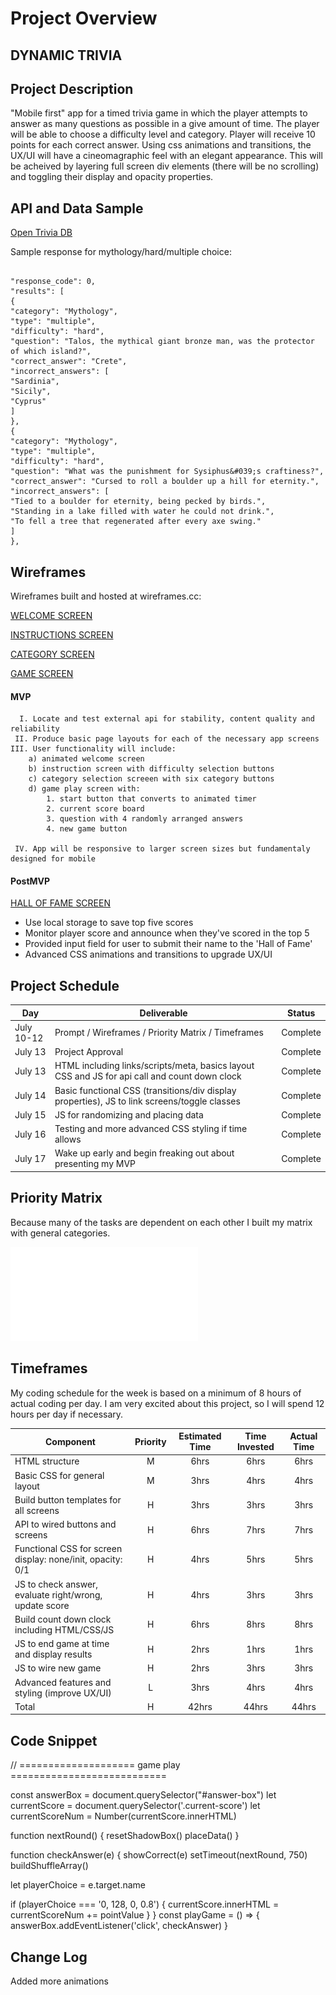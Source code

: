 # Project Overview

## DYNAMIC TRIVIA

## Project Description

"Mobile first" app for a timed trivia game in which the player attempts to answer as many questions as possible in a give amount of time.  The player will be able to choose a difficulty level and category.  Player will receive 10 points for each correct answer.  Using css animations and transitions, the UX/UI will have a cineomagraphic feel with an elegant appearance.  This will be acheived by layering full screen div elements (there will be no scrolling) and toggling their display and opacity properties. 

## API and Data Sample

[Open Trivia DB](https://opentdb.com/)

Sample response for mythology/hard/multiple choice:

```

"response_code": 0,
"results": [
{
"category": "Mythology",
"type": "multiple",
"difficulty": "hard",
"question": "Talos, the mythical giant bronze man, was the protector of which island?",
"correct_answer": "Crete",
"incorrect_answers": [
"Sardinia",
"Sicily",
"Cyprus"
]
},
{
"category": "Mythology",
"type": "multiple",
"difficulty": "hard",
"question": "What was the punishment for Sysiphus&#039;s craftiness?",
"correct_answer": "Cursed to roll a boulder up a hill for eternity.",
"incorrect_answers": [
"Tied to a boulder for eternity, being pecked by birds.",
"Standing in a lake filled with water he could not drink.",
"To fell a tree that regenerated after every axe swing."
]
},

```

## Wireframes

Wireframes built and hosted at wireframes.cc:

[WELCOME SCREEN](https://wireframe.cc/1tLRqW)

[INSTRUCTIONS SCREEN](https://wireframe.cc/7jugxk)

[CATEGORY SCREEN](https://wireframe.cc/mnIlG9)

[GAME SCREEN](https://wireframe.cc/kEJqau)


#### MVP 
```
  I. Locate and test external api for stability, content quality and reliability 
 II. Produce basic page layouts for each of the necessary app screens
III. User functionality will include:
	a) animated welcome screen
	b) instruction screen with difficulty selection buttons
	c) category selection screeen with six category buttons
	d) game play screen with:
		1. start button that converts to animated timer
		2. current score board
		3. question with 4 randomly arranged answers
		4. new game button
		
 IV. App will be responsive to larger screen sizes but fundamentaly designed for mobile
```

#### PostMVP  

[HALL OF FAME SCREEN](https://wireframe.cc/56KD7P)


- Use local storage to save top five scores
- Monitor player score and announce when they've scored in the top 5
- Provided input field for user to submit their name to the 'Hall of Fame'
- Advanced CSS animations and transitions to upgrade UX/UI

## Project Schedule


|  Day | Deliverable | Status
|---|---| ---|
|July 10-12| Prompt / Wireframes / Priority Matrix / Timeframes | Complete
|July 13| Project Approval | Complete
|July 13| HTML including links/scripts/meta, basics layout CSS and JS for api call and count down clock| Complete
|July 14| Basic functional CSS (transitions/div display properties), JS to link screens/toggle classes | Complete
|July 15| JS for randomizing and placing data| Complete
|July 16| Testing and more advanced CSS styling if time allows| Complete
|July 17| Wake up early and begin freaking out about presenting my MVP | Complete

## Priority Matrix

Because many of the tasks are dependent on each other I built my matrix with general categories.

![PRIORITY MATRIX](/assets/priority-matrix.pdf)

## Timeframes

My coding schedule for the week is based on a minimum of 8 hours of actual coding per day.  I am very excited about this project, so I will spend 12 hours per day if necessary.

| Component | Priority | Estimated Time | Time Invested | Actual Time |
| --- | :---: |  :---: | :---: | :---: |
| HTML structure | M | 6hrs| 6hrs | 6hrs |
| Basic CSS for general layout | M | 3hrs| 4hrs | 4hrs |
| Build button templates for all screens | H | 3hrs| 3hrs | 3hrs |
| API to wired buttons and screens | H | 6hrs| 7hrs | 7hrs |
| Functional CSS for screen display: none/init, opacity: 0/1 | H | 4hrs| 5hrs | 5hrs |
| JS to check answer, evaluate right/wrong, update score | H | 4hrs| 3hrs | 3hrs |
| Build count down clock including HTML/CSS/JS | H | 6hrs| 8hrs | 8hrs |
| JS to end game at time and display results | H | 2hrs| 1hrs | 1hrs |
| JS to wire new game | H | 2hrs| 3hrs | 3hrs |
| Advanced features and styling (improve UX/UI) | L | 3hrs| 4hrs | 4hrs |
| Total | H | 42hrs| 44hrs | 44hrs |


## Code Snippet



// ==================== game play ===========================

const answerBox = document.querySelector("#answer-box")
let currentScore = document.querySelector('.current-score')
let currentScoreNum = Number(currentScore.innerHTML)

function nextRound() {
  resetShadowBox()
  placeData()
}

function checkAnswer(e) {
  showCorrect(e)
  setTimeout(nextRound, 750)
  buildShuffleArray()

  let playerChoice = e.target.name

  if (playerChoice === '0, 128, 0, 0.8') {
    currentScore.innerHTML = currentScoreNum += pointValue
  }
}
const playGame = () => {
  answerBox.addEventListener('click', checkAnswer)
}



## Change Log
 
 Added more animations 
